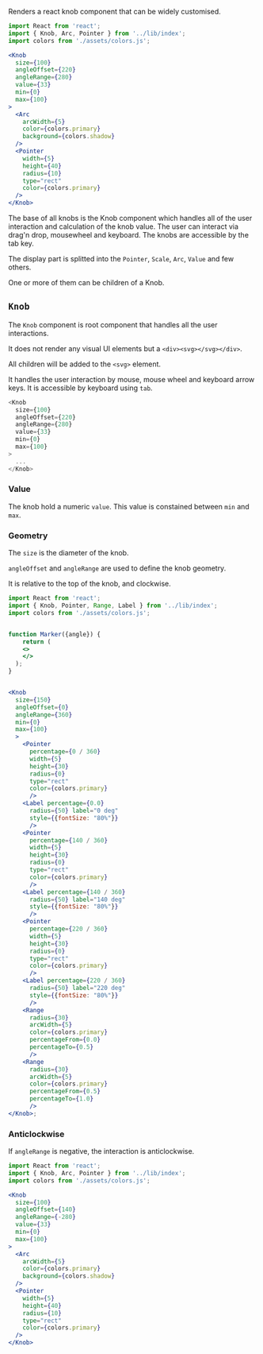 Renders a react knob component that can be widely customised.

```jsx
import React from 'react';
import { Knob, Arc, Pointer } from '../lib/index';
import colors from './assets/colors.js';

<Knob 
  size={100}  
  angleOffset={220} 
  angleRange={280}
  value={33}
  min={0}
  max={100}
>
  <Arc 
    arcWidth={5}
    color={colors.primary}
    background={colors.shadow}
  />
  <Pointer 
    width={5}
    height={40}
    radius={10}
    type="rect"
    color={colors.primary}
  />
</Knob>
```

The base of all knobs is the Knob component which handles all of the user
interaction and calculation of the knob value. The user can interact via
drag'n drop, mousewheel and keyboard. The knobs are accessible by the tab key.

The display part is splitted into the `Pointer`, `Scale`, `Arc`, `Value`
and few others.

One or more of them can be children of a Knob.

## `Knob`

The `Knob` component is root component that handles all the user interactions. 

It does not render any visual UI elements but a `<div><svg></svg></div>`.

All children will be added to the `<svg>` element.

It handles the user interaction by mouse, mouse wheel and keyboard arrow keys.
It is accessible by keyboard using `tab`.

```js static
<Knob 
  size={100}  
  angleOffset={220} 
  angleRange={280}
  value={33}
  min={0}
  max={100}
>
  ...
</Knob>
```

### Value

The knob hold a numeric `value`. This value is constained between `min` and
`max`.

### Geometry

The `size` is the diameter of the knob.

`angleOffset` and `angleRange` are used to define the knob geometry.

It is relative to the top of the knob, and clockwise.

```jsx
import React from 'react';
import { Knob, Pointer, Range, Label } from '../lib/index';
import colors from './assets/colors.js';


function Marker({angle}) {
    return (
    <>
    </>
  );
}


<Knob
  size={150}
  angleOffset={0}
  angleRange={360}
  min={0}
  max={100}
  >
    <Pointer 
      percentage={0 / 360}
      width={5}
      height={30}
      radius={0}
      type="rect"
      color={colors.primary}
      />
    <Label percentage={0.0}
      radius={50} label="0 deg"
      style={{fontSize: "80%"}}
      />
    <Pointer 
      percentage={140 / 360}
      width={5}
      height={30}
      radius={0}
      type="rect"
      color={colors.primary}
      />
    <Label percentage={140 / 360}
      radius={50} label="140 deg"
      style={{fontSize: "80%"}}
      />
    <Pointer 
      percentage={220 / 360}
      width={5}
      height={30}
      radius={0}
      type="rect"
      color={colors.primary}
      />
    <Label percentage={220 / 360}
      radius={50} label="220 deg"
      style={{fontSize: "80%"}}
      />
    <Range
      radius={30}
      arcWidth={5}
      color={colors.primary}
      percentageFrom={0.0}
      percentageTo={0.5}
      />
    <Range
      radius={30}
      arcWidth={5}
      color={colors.primary}
      percentageFrom={0.5}
      percentageTo={1.0}
      />
</Knob>;
```

### Anticlockwise

If `angleRange` is negative, the interaction is anticlockwise.

```jsx
import React from 'react';
import { Knob, Arc, Pointer } from '../lib/index';
import colors from './assets/colors.js';

<Knob 
  size={100}  
  angleOffset={140} 
  angleRange={-280}
  value={33}
  min={0}
  max={100}
>
  <Arc 
    arcWidth={5}
    color={colors.primary}
    background={colors.shadow}
  />
  <Pointer 
    width={5}
    height={40}
    radius={10}
    type="rect"
    color={colors.primary}
  />
</Knob>
```
